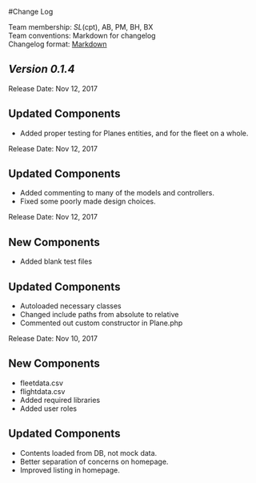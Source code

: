 #Change Log

Team membership:  *SL*(cpt), AB, PM, BH, BX  
Team conventions: Markdown for changelog  
Changelog format: [Markdown](https://github.com/adam-p/markdown-here/wiki/Markdown-Cheatsheet) 
## *Version 0.1.4*

Release Date: Nov 12, 2017

## Updated Components
-  Added proper testing for Planes entities, and for the fleet on a whole.

Release Date: Nov 12, 2017

## Updated Components
-  Added commenting to many of the models and controllers.
-  Fixed some poorly made design choices.


Release Date: Nov 12, 2017

## New Components
-   Added blank test files

## Updated Components
-   Autoloaded necessary classes
-   Changed include paths from absolute to relative
-   Commented out custom constructor in Plane.php

Release Date: Nov 10, 2017

## New Components
-   fleetdata.csv
-   flightdata.csv
-   Added required libraries
-   Added user roles

## Updated Components
-   Contents loaded from DB, not mock data.
-   Better separation of concerns on homepage.
-   Improved listing in homepage.
